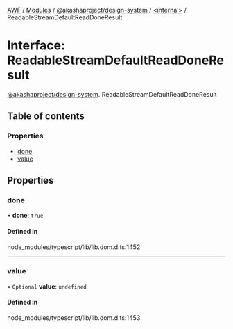 [AWF](../README.md) / [Modules](../modules.md) / [@akashaproject/design-system](../modules/akashaproject_design_system.md) / [<internal\>](../modules/akashaproject_design_system._internal_.md) / ReadableStreamDefaultReadDoneResult

# Interface: ReadableStreamDefaultReadDoneResult

[@akashaproject/design-system](../modules/akashaproject_design_system.md).[<internal>](../modules/akashaproject_design_system._internal_.md).ReadableStreamDefaultReadDoneResult

## Table of contents

### Properties

- [done](akashaproject_design_system._internal_.ReadableStreamDefaultReadDoneResult.md#done)
- [value](akashaproject_design_system._internal_.ReadableStreamDefaultReadDoneResult.md#value)

## Properties

### done

• **done**: ``true``

#### Defined in

node_modules/typescript/lib/lib.dom.d.ts:1452

___

### value

• `Optional` **value**: `undefined`

#### Defined in

node_modules/typescript/lib/lib.dom.d.ts:1453
